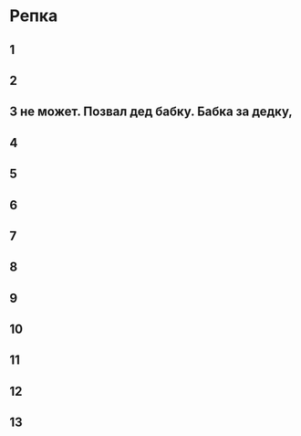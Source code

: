 # Репка
## 1
## 2
## 3 не может. Позвал дед бабку. Бабка за дедку, 
## 4
## 5
## 6
## 7
## 8
## 9
## 10
## 11
## 12
## 13
